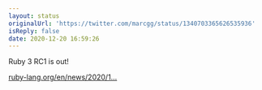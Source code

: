 ```yaml
---
layout: status
originalUrl: 'https://twitter.com/marcgg/status/1340703365626535936'
isReply: false
date: 2020-12-20 16:59:26
---
```


Ruby 3 RC1 is out!

[ruby-lang.org/en/news/2020/1…](https://www.ruby-lang.org/en/news/2020/12/20/ruby-3-0-0-rc1-released/)
